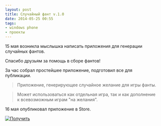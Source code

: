 ```yaml
---
layout: post
title: Случайный фант v.1.0
date: 2014-05-25 00:55
tags:
- windows phone
- проекты
---
```


15 мая возникла мыслышка написать приложения для генерации случайных фантов. 

Спасибо друзьям за помощь в сборе фантов!

За час собрал простейшее приложение, подготовил все для публикации.

> Приложение, генерирующее случайное желание для игры фанты.

> Может использоваться как отдельная игра, так и как дополнение к всевозможным играм "на желания".

16 мая опубликовал приложение в Store.

[![Получить](https://assets.windowsphone.com/be748b72-65fa-4290-9b32-831bdf9ee190/Russian-get-it_InvariantCulture_Default.png)](https://www.microsoft.com/store/apps/9wzdncrdjp2b?ocid=badge)
